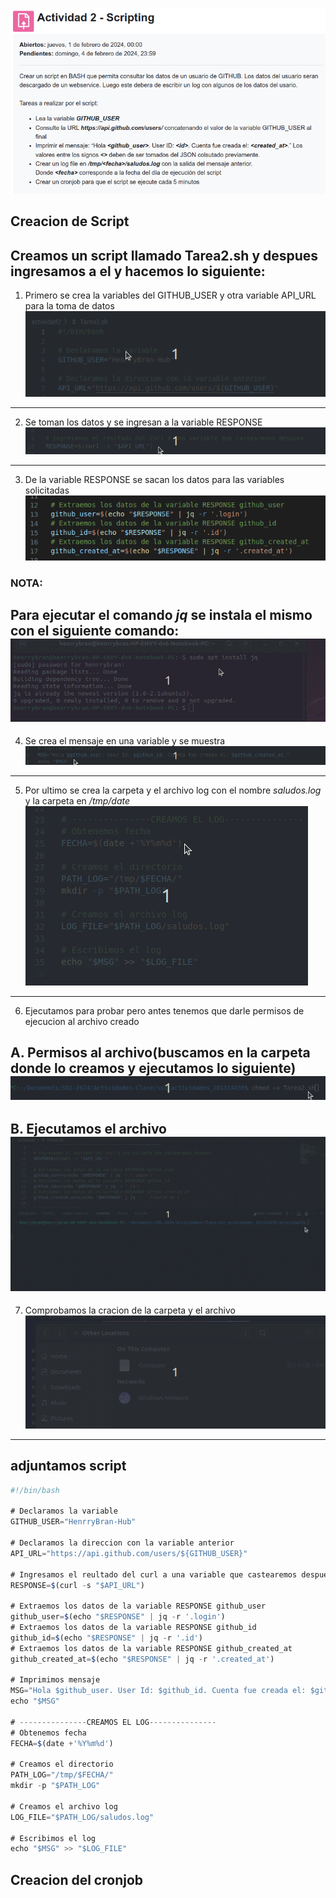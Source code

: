 ![SA](https://github.com/HenrryBran-Hub/so1_actividades_201314439/blob/main/actividad2/Img/S-A.png)

## Creacion de Script

Creamos un script llamado Tarea2.sh  y despues ingresamos a el y hacemos lo siguiente:
---

1. Primero se crea la variables del GITHUB_USER y otra variable API_URL para la toma de datos
![SGU](https://github.com/HenrryBran-Hub/so1_actividades_201314439/blob/main/actividad2/Img/S-GU.gif)
---

2. Se toman los datos y se ingresan a la variable RESPONSE
![SGD](https://github.com/HenrryBran-Hub/so1_actividades_201314439/blob/main/actividad2/Img/S-GD.gif)
---

3. De la variable RESPONSE se sacan los datos para las variables solicitadas
![SGV](https://github.com/HenrryBran-Hub/so1_actividades_201314439/blob/main/actividad2/Img/S-GV.gif)

### NOTA:
Para ejecutar el comando *jq* se instala el mismo con el siguiente comando:
![SJP](https://github.com/HenrryBran-Hub/so1_actividades_201314439/blob/main/actividad2/Img/S-JP.gif)
---

4. Se crea el mensaje en una variable y se muestra
![SPR](https://github.com/HenrryBran-Hub/so1_actividades_201314439/blob/main/actividad2/Img/S-PR.gif)
---

5. Por ultimo se crea la carpeta y el archivo log con el nombre *saludos.log* y la carpeta en */tmp/date*
![SLO](https://github.com/HenrryBran-Hub/so1_actividades_201314439/blob/main/actividad2/Img/S-LO.gif)
---

6. Ejecutamos para probar pero antes tenemos que darle permisos de ejecucion al archivo creado

A. Permisos al archivo(buscamos en la carpeta donde lo creamos y ejecutamos lo siguiente)
![SSU](https://github.com/HenrryBran-Hub/so1_actividades_201314439/blob/main/actividad2/Img/S-SU.gif)
---

B. Ejecutamos el archivo
![SFUN](https://github.com/HenrryBran-Hub/so1_actividades_201314439/blob/main/actividad2/Img/S-FUN.gif)
---

7. Comprobamos la cracion de la carpeta y el archivo 
![SLOG](https://github.com/HenrryBran-Hub/so1_actividades_201314439/blob/main/actividad2/Img/S-LOG.gif)
---

## adjuntamos script 
```javascript
#!/bin/bash

# Declaramos la variable
GITHUB_USER="HenrryBran-Hub"

# Declaramos la direccion con la variable anterior
API_URL="https://api.github.com/users/${GITHUB_USER}"

# Ingresamos el reultado del curl a una variable que castearemos despues
RESPONSE=$(curl -s "$API_URL")

# Extraemos los datos de la variable RESPONSE github_user
github_user=$(echo "$RESPONSE" | jq -r '.login')
# Extraemos los datos de la variable RESPONSE github_id
github_id=$(echo "$RESPONSE" | jq -r '.id')
# Extraemos los datos de la variable RESPONSE github_created_at
github_created_at=$(echo "$RESPONSE" | jq -r '.created_at')

# Imprimimos mensaje 
MSG="Hola $github_user. User Id: $github_id. Cuenta fue creada el: $github_created_at."
echo "$MSG"

# ---------------CREAMOS EL LOG---------------
# Obtenemos fecha
FECHA=$(date +'%Y%m%d')

# Creamos el directorio
PATH_LOG="/tmp/$FECHA/"
mkdir -p "$PATH_LOG"

# Creamos el archivo log
LOG_FILE="$PATH_LOG/saludos.log"

# Escribimos el log
echo "$MSG" >> "$LOG_FILE"

```

## Creacion del cronjob


